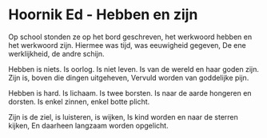 # Hoornik Ed - Hebben en zijn
Op school stonden ze op het bord geschreven,
het werkwoord hebben en het werkwoord zijn.
Hiermee was tijd, was eeuwigheid gegeven,
De ene werklijkheid, de andre schijn.
  
Hebben is niets. Is oorlog. Is niet leven.
Is van de wereld en haar goden zijn.
Zijn is, boven die dingen uitgeheven,
Vervuld worden van goddelijke pijn.
  
Hebben is hard. Is lichaam. Is twee borsten.
Is naar de aarde hongeren en dorsten.
Is enkel zinnen, enkel botte plicht.
 
Zijn is de ziel, is luisteren, is wijken,
Is kind worden en naar de sterren kijken,
En daarheen langzaam worden opgelicht.
